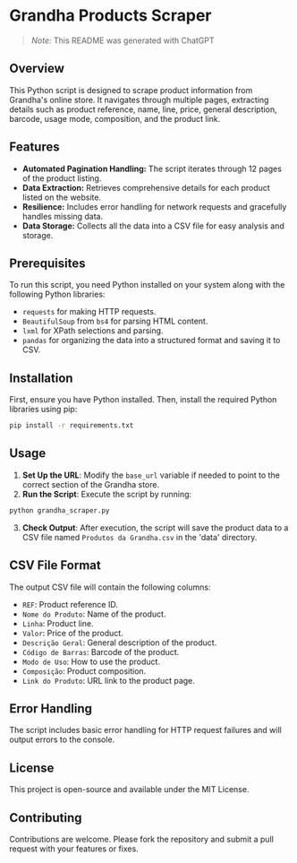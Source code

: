 # Grandha Products Scraper

> _Note:_ This README was generated with ChatGPT

## Overview

This Python script is designed to scrape product information from Grandha's online store. It navigates through multiple pages, extracting details such as product reference, name, line, price, general description, barcode, usage mode, composition, and the product link.

## Features

- **Automated Pagination Handling:** The script iterates through 12 pages of the product listing.
- **Data Extraction:** Retrieves comprehensive details for each product listed on the website.
- **Resilience:** Includes error handling for network requests and gracefully handles missing data.
- **Data Storage:** Collects all the data into a CSV file for easy analysis and storage.

## Prerequisites

To run this script, you need Python installed on your system along with the following Python libraries:

- `requests` for making HTTP requests.
- `BeautifulSoup` from `bs4` for parsing HTML content.
- `lxml` for XPath selections and parsing.
- `pandas` for organizing the data into a structured format and saving it to CSV.

## Installation

First, ensure you have Python installed. Then, install the required Python libraries using pip:

```bash
pip install -r requirements.txt
```

## Usage

1. **Set Up the URL**: Modify the `base_url` variable if needed to point to the correct section of the Grandha store.
2. **Run the Script**: Execute the script by running:

```bash
python grandha_scraper.py
```

3. **Check Output**: After execution, the script will save the product data to a CSV file named `Produtos da Grandha.csv` in the 'data' directory.

## CSV File Format

The output CSV file will contain the following columns:

- `REF`: Product reference ID.
- `Nome do Produto`: Name of the product.
- `Linha`: Product line.
- `Valor`: Price of the product.
- `Descrição Geral`: General description of the product.
- `Código de Barras`: Barcode of the product.
- `Modo de Uso`: How to use the product.
- `Composição`: Product composition.
- `Link do Produto`: URL link to the product page.

## Error Handling

The script includes basic error handling for HTTP request failures and will output errors to the console.

## License

This project is open-source and available under the MIT License.

## Contributing

Contributions are welcome. Please fork the repository and submit a pull request with your features or fixes.
